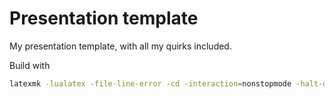 Presentation template
=====================

My presentation template, with all my quirks included.

Build with

```bash
latexmk -lualatex -file-line-error -cd -interaction=nonstopmode -halt-on-error -shell-escape slides/slides.tex
```
